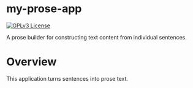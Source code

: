 # my-prose-app
[![GPLv3 License](https://img.shields.io/badge/License-GPL%20v3-yellow.svg)](https://opensource.org/licenses/)


A prose builder for constructing text content from individual sentences.

# Overview

This application turns sentences into prose text. 


